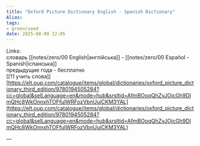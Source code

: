 ```yaml
---
title: "Oxford Picture Dictionary English - Spanish Dictionary"
Alias: 
tags:
- green/seed
date: 2025-08-08 22:05
---
```

Links:  
словарь [[notes/zero/00 English|англійська]] - [[notes/zero/00 Español - Spanish|іспанська]]  
предыдущие года - бесплатно  
[[11 учить слова]]  
[https://elt.oup.com/catalogue/items/global/dictionaries/oxford_picture_dictionary_third_edition/9780194505284?cc=global&selLanguage=en&mode=hub&srsltid=AfmBOoqQhZvJOjcGh9DlmQHc8WkOnnxhTOFfuIWRFozVbnUuiCKM3YAL](https://elt.oup.com/catalogue/items/global/dictionaries/oxford_picture_dictionary_third_edition/9780194505284?cc=global&selLanguage=en&mode=hub&srsltid=AfmBOoqQhZvJOjcGh9DlmQHc8WkOnnxhTOFfuIWRFozVbnUuiCKM3YAL)

—

